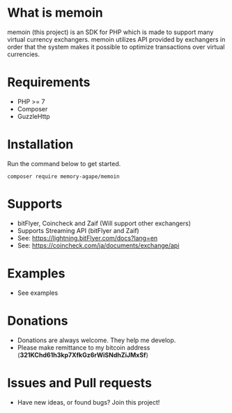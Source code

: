 # What is memoin
memoin (this project) is an SDK for PHP which is made to support many virtual
currency exchangers. memoin utilizes API provided by exchangers in order that
the system makes it possible to optimize transactions over virtual currencies.

# Requirements

- PHP >= 7
- Composer
- GuzzleHttp

# Installation

Run the command below to get started.

```
composer require memory-agape/memoin
```

# Supports

- bitFlyer, Coincheck and Zaif (Will support other exchangers)
- Supports Streaming API (bitFlyer and Zaif)
- See: https://lightning.bitFlyer.com/docs?lang=en
- See: https://coincheck.com/ja/documents/exchange/api

# Examples

- See examples

# Donations

- Donations are always welcome. They help me develop.
- Please make remittance to my bitcoin address (**321KChd61h3kp7XfkGz6rWiSNdhZiJMxSf**)

# Issues and Pull requests

- Have new ideas, or found bugs? Join this project!
